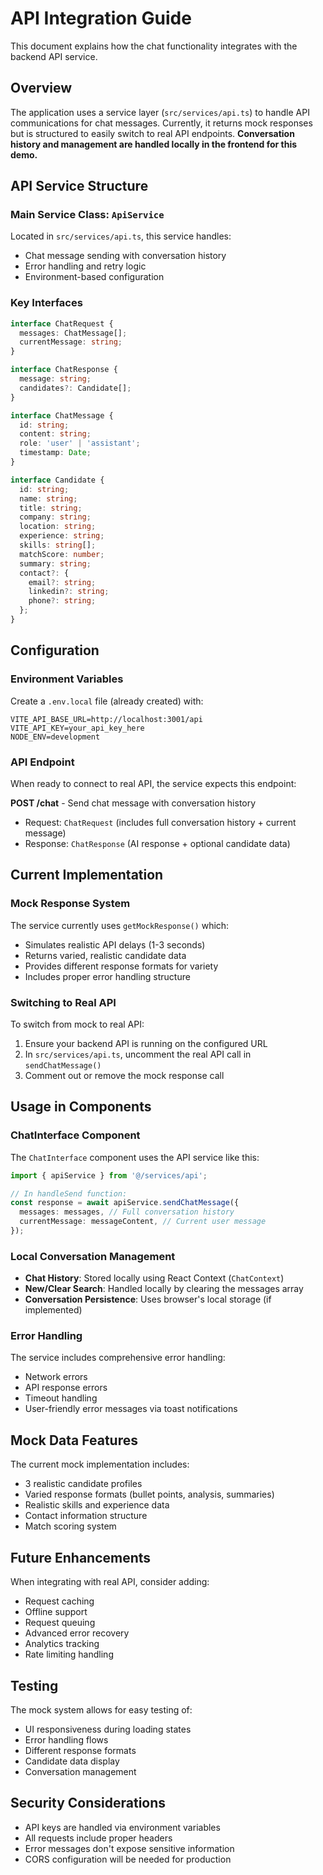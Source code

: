 # API Integration Guide

This document explains how the chat functionality integrates with the backend API service.

## Overview

The application uses a service layer (`src/services/api.ts`) to handle API communications for chat messages. Currently, it returns mock responses but is structured to easily switch to real API endpoints. **Conversation history and management are handled locally in the frontend for this demo.**

## API Service Structure

### Main Service Class: `ApiService`

Located in `src/services/api.ts`, this service handles:
- Chat message sending with conversation history
- Error handling and retry logic
- Environment-based configuration

### Key Interfaces

```typescript
interface ChatRequest {
  messages: ChatMessage[];
  currentMessage: string;
}

interface ChatResponse {
  message: string;
  candidates?: Candidate[];
}

interface ChatMessage {
  id: string;
  content: string;
  role: 'user' | 'assistant';
  timestamp: Date;
}

interface Candidate {
  id: string;
  name: string;
  title: string;
  company: string;
  location: string;
  experience: string;
  skills: string[];
  matchScore: number;
  summary: string;
  contact?: {
    email?: string;
    linkedin?: string;
    phone?: string;
  };
}
```

## Configuration

### Environment Variables

Create a `.env.local` file (already created) with:

```env
VITE_API_BASE_URL=http://localhost:3001/api
VITE_API_KEY=your_api_key_here
NODE_ENV=development
```

### API Endpoint

When ready to connect to real API, the service expects this endpoint:

**POST /chat** - Send chat message with conversation history
- Request: `ChatRequest` (includes full conversation history + current message)
- Response: `ChatResponse` (AI response + optional candidate data)

## Current Implementation

### Mock Response System

The service currently uses `getMockResponse()` which:
- Simulates realistic API delays (1-3 seconds)
- Returns varied, realistic candidate data
- Provides different response formats for variety
- Includes proper error handling structure

### Switching to Real API

To switch from mock to real API:

1. Ensure your backend API is running on the configured URL
2. In `src/services/api.ts`, uncomment the real API call in `sendChatMessage()`
3. Comment out or remove the mock response call

## Usage in Components

### ChatInterface Component

The `ChatInterface` component uses the API service like this:

```typescript
import { apiService } from '@/services/api';

// In handleSend function:
const response = await apiService.sendChatMessage({
  messages: messages, // Full conversation history
  currentMessage: messageContent, // Current user message
});
```

### Local Conversation Management

- **Chat History**: Stored locally using React Context (`ChatContext`)
- **New/Clear Search**: Handled locally by clearing the messages array
- **Conversation Persistence**: Uses browser's local storage (if implemented)

### Error Handling

The service includes comprehensive error handling:
- Network errors
- API response errors
- Timeout handling
- User-friendly error messages via toast notifications

## Mock Data Features

The current mock implementation includes:
- 3 realistic candidate profiles
- Varied response formats (bullet points, analysis, summaries)
- Realistic skills and experience data
- Contact information structure
- Match scoring system

## Future Enhancements

When integrating with real API, consider adding:
- Request caching
- Offline support
- Request queuing
- Advanced error recovery
- Analytics tracking
- Rate limiting handling

## Testing

The mock system allows for easy testing of:
- UI responsiveness during loading states
- Error handling flows
- Different response formats
- Candidate data display
- Conversation management

## Security Considerations

- API keys are handled via environment variables
- All requests include proper headers
- Error messages don't expose sensitive information
- CORS configuration will be needed for production

